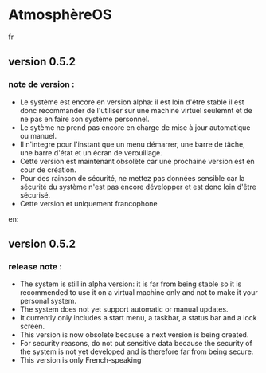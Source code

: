 
# AtmosphèreOS
fr
## version 0.5.2
### note de version :
- Le système est encore en version alpha: il est loin d'être stable il est donc recommander de l'utiliser sur une machine virtuel seulemnt et de ne pas en faire son système personnel.
- Le sytème ne prend pas encore en charge de mise à jour automatique ou manuel.
- Il n'integre pour l'instant que un menu démarrer, une barre de tâche, une barre d'état et un écran de verouillage.
- Cette version est maintenant obsolète car une prochaine version est en cour de création.
- Pour des rainson de sécurité, ne mettez pas données sensible car la sécurité du système n'est pas encore développer et est donc loin d'être sécurisé.
- Cette version et uniquement francophone



en:
## version 0.5.2
### release note :
- The system is still in alpha version: it is far from being stable so it is recommended to use it on a virtual machine only and not to make it your personal system.
- The system does not yet support automatic or manual updates.
- It currently only includes a start menu, a taskbar, a status bar and a lock screen.
- This version is now obsolete because a next version is being created.
- For security reasons, do not put sensitive data because the security of the system is not yet developed and is therefore far from being secure.
- This version is only French-speaking